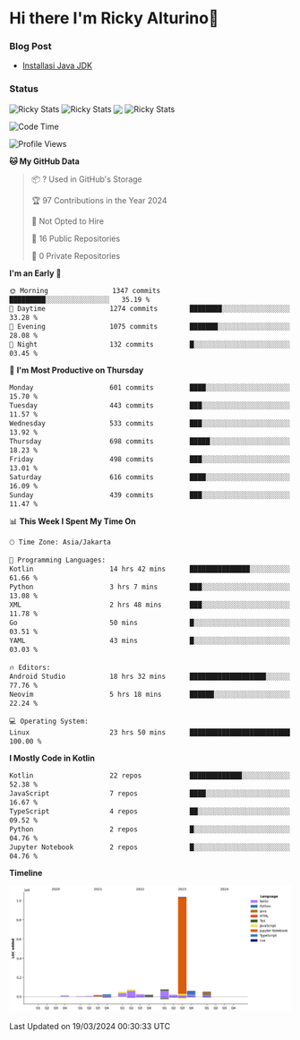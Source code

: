 # Hi there I'm Ricky Alturino👋

### Blog Post

<!-- BLOG-POST-LIST:START -->

- [Installasi Java JDK](https://onirutla.medium.com/installasi-java-jdk-ec701beeb5cb?source=rss-d9d81c918cc9------2)
<!-- BLOG-POST-LIST:END -->

### Status

<img align="center" alt="Ricky Stats" src="https://github-readme-stats.vercel.app/api?username=Alturino&theme=dark&show_icons=true&hide_border=false" />
<img align="center" alt="Ricky Stats" src="https://github-readme-stats.vercel.app/api/top-langs/?username=Alturino&theme=dark&show_icons=true&layout=compact"/>
<img align="center" width="640px" src="https://github-readme-stats.vercel.app/api/wakatime?username=Alturino&layout=compact&hide_border=true&theme=dark">
<img align="center" alt="Ricky Stats" src="https://leetcard.jacoblin.cool/onirutla?border=0&radius=20&ext=activity"/>

<!--START_SECTION:waka-->
![Code Time](http://img.shields.io/badge/Code%20Time-118%20hrs%2027%20mins-blue)

![Profile Views](http://img.shields.io/badge/Profile%20Views-0-blue)

**🐱 My GitHub Data** 

> 📦 ? Used in GitHub's Storage 
 > 
> 🏆 97 Contributions in the Year 2024
 > 
> 🚫 Not Opted to Hire
 > 
> 📜 16 Public Repositories 
 > 
> 🔑 0 Private Repositories 
 > 
**I'm an Early 🐤** 

```text
🌞 Morning                1347 commits        █████████░░░░░░░░░░░░░░░░   35.19 % 
🌆 Daytime                1274 commits        ████████░░░░░░░░░░░░░░░░░   33.28 % 
🌃 Evening                1075 commits        ███████░░░░░░░░░░░░░░░░░░   28.08 % 
🌙 Night                  132 commits         █░░░░░░░░░░░░░░░░░░░░░░░░   03.45 % 
```
📅 **I'm Most Productive on Thursday** 

```text
Monday                   601 commits         ████░░░░░░░░░░░░░░░░░░░░░   15.70 % 
Tuesday                  443 commits         ███░░░░░░░░░░░░░░░░░░░░░░   11.57 % 
Wednesday                533 commits         ███░░░░░░░░░░░░░░░░░░░░░░   13.92 % 
Thursday                 698 commits         █████░░░░░░░░░░░░░░░░░░░░   18.23 % 
Friday                   498 commits         ███░░░░░░░░░░░░░░░░░░░░░░   13.01 % 
Saturday                 616 commits         ████░░░░░░░░░░░░░░░░░░░░░   16.09 % 
Sunday                   439 commits         ███░░░░░░░░░░░░░░░░░░░░░░   11.47 % 
```


📊 **This Week I Spent My Time On** 

```text
🕑︎ Time Zone: Asia/Jakarta

💬 Programming Languages: 
Kotlin                   14 hrs 42 mins      ███████████████░░░░░░░░░░   61.66 % 
Python                   3 hrs 7 mins        ███░░░░░░░░░░░░░░░░░░░░░░   13.08 % 
XML                      2 hrs 48 mins       ███░░░░░░░░░░░░░░░░░░░░░░   11.78 % 
Go                       50 mins             █░░░░░░░░░░░░░░░░░░░░░░░░   03.51 % 
YAML                     43 mins             █░░░░░░░░░░░░░░░░░░░░░░░░   03.03 % 

🔥 Editors: 
Android Studio           18 hrs 32 mins      ███████████████████░░░░░░   77.76 % 
Neovim                   5 hrs 18 mins       ██████░░░░░░░░░░░░░░░░░░░   22.24 % 

💻 Operating System: 
Linux                    23 hrs 50 mins      █████████████████████████   100.00 % 
```

**I Mostly Code in Kotlin** 

```text
Kotlin                   22 repos            █████████████░░░░░░░░░░░░   52.38 % 
JavaScript               7 repos             ████░░░░░░░░░░░░░░░░░░░░░   16.67 % 
TypeScript               4 repos             ██░░░░░░░░░░░░░░░░░░░░░░░   09.52 % 
Python                   2 repos             █░░░░░░░░░░░░░░░░░░░░░░░░   04.76 % 
Jupyter Notebook         2 repos             █░░░░░░░░░░░░░░░░░░░░░░░░   04.76 % 
```



**Timeline**

![Lines of Code chart](https://raw.githubusercontent.com/Alturino/Alturino/main/assets/bar_graph.png)


 Last Updated on 19/03/2024 00:30:33 UTC
<!--END_SECTION:waka-->
